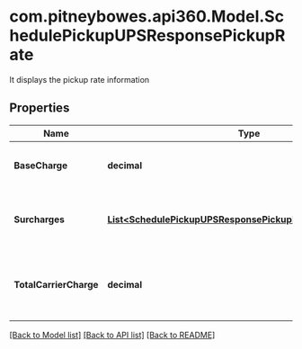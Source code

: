 # com.pitneybowes.api360.Model.SchedulePickupUPSResponsePickupRate
It displays the pickup rate information

## Properties

Name | Type | Description | Notes
------------ | ------------- | ------------- | -------------
**BaseCharge** | **decimal** | It displays the base charge for this pickup | [optional] 
**Surcharges** | [**List&lt;SchedulePickupUPSResponsePickupRateSurchargesInner&gt;**](SchedulePickupUPSResponsePickupRateSurchargesInner.md) | It displays the surcharges if any for the pickup | [optional] 
**TotalCarrierCharge** | **decimal** | It displays the total charge for the pickup including surcharges. | [optional] 

[[Back to Model list]](../README.md#documentation-for-models) [[Back to API list]](../README.md#documentation-for-api-endpoints) [[Back to README]](../README.md)


